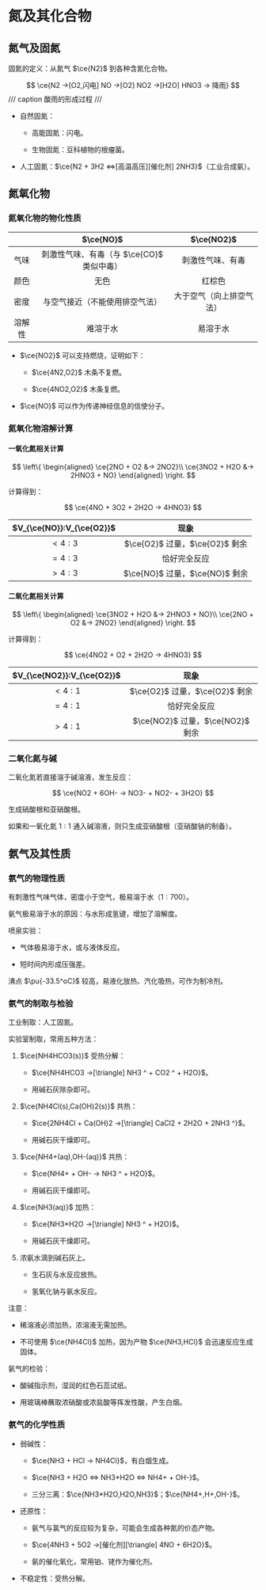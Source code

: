 # 氮及其化合物

## 氮气及固氮

固氮的定义：从氮气 $\ce{N2}$ 到各种含氮化合物。

$$
\ce{N2 ->[O2,闪电] NO ->[O2] NO2 ->[H2O] HNO3 -> 降雨}
$$
/// caption
酸雨的形成过程
///

- 自然固氮：

    - 高能固氮：闪电。

    - 生物固氮：豆科植物的根瘤菌。

- 人工固氮：$\ce{N2 + 3H2 <=>[高温高压][催化剂] 2NH3}$（工业合成氨）。

## 氮氧化物

### 氮氧化物的物化性质

| | $\ce{NO}$ | $\ce{NO2}$ |
| :-: | :-: | :-: |
| 气味 | 刺激性气味、有毒（与 $\ce{CO}$ 类似中毒） | 刺激性气味、有毒 |
| 颜色 | 无色 | 红棕色 |
| 密度 | 与空气接近（不能使用排空气法） | 大于空气（向上排空气法） |
| 溶解性 | 难溶于水 | 易溶于水 |

- $\ce{NO2}$ 可以支持燃烧，证明如下：

    - $\ce{4N2,O2}$ 木条不复燃。

    - $\ce{4NO2,O2}$ 木条复燃。

- $\ce{NO}$ 可以作为传递神经信息的信使分子。

### 氮氧化物溶解计算

#### 一氧化氮相关计算

$$
\left\{
\begin{aligned}
\ce{2NO + O2 &-> 2NO2}\\
\ce{3NO2 + H2O &-> 2HNO3 + NO}
\end{aligned}
\right.
$$

计算得到：

$$
\ce{4NO + 3O2 + 2H2O -> 4HNO3}
$$

| $V_{\ce{NO}}:V_{\ce{O2}}$ | 现象 |
| :-: | :-: |
| $<4:3$ | $\ce{O2}$ 过量，$\ce{O2}$ 剩余 |
| $=4:3$ | 恰好完全反应 |
| $>4:3$ | $\ce{NO}$ 过量，$\ce{NO}$ 剩余 |

#### 二氧化氮相关计算

$$
\left\{
\begin{aligned}
\ce{3NO2 + H2O &-> 2HNO3 + NO}\\
\ce{2NO + O2 &-> 2NO2}
\end{aligned}
\right.
$$

计算得到：

$$
\ce{4NO2 + O2 + 2H2O -> 4HNO3}
$$

| $V_{\ce{NO2}}:V_{\ce{O2}}$ | 现象 |
| :-: | :-: |
| $<4:1$ | $\ce{O2}$ 过量，$\ce{O2}$ 剩余 |
| $=4:1$ | 恰好完全反应 |
| $>4:1$ | $\ce{NO2}$ 过量，$\ce{NO2}$ 剩余 |

### 二氧化氮与碱

二氧化氮若直接溶于碱溶液，发生反应：

$$
\ce{NO2 + 6OH- -> NO3- + NO2- + 3H2O}
$$

生成硝酸根和亚硝酸根。

如果和一氧化氮 $1:1$ 通入碱溶液，则只生成亚硝酸根（亚硝酸钠的制备）。

## 氨气及其性质

### 氨气的物理性质

有刺激性气味气体，密度小于空气，极易溶于水（$1:700$）。

氨气极易溶于水的原因：与水形成氢键，增加了溶解度。

喷泉实验：

- 气体极易溶于水，或与液体反应。

- 短时间内形成压强差。

沸点 $\pu{-33.5^oC}$ 较高，易液化放热、汽化吸热，可作为制冷剂。

### 氨气的制取与检验

工业制取：人工固氮。

实验室制取，常用五种方法：

1. $\ce{NH4HCO3(s)}$ 受热分解：

    - $\ce{NH4HCO3 ->[\triangle] NH3 ^ + CO2 ^ + H2O}$。

    - 用碱石灰除杂即可。

2. $\ce{NH4Cl(s),Ca(OH)2(s)}$ 共热：

    - $\ce{2NH4Cl + Ca(OH)2 ->[\triangle] CaCl2 + 2H2O + 2NH3 ^}$。

    - 用碱石灰干燥即可。

3. $\ce{NH4+(aq),OH-(aq)}$ 共热：

    - $\ce{NH4+ + OH- -> NH3 ^ + H2O}$。

    - 用碱石灰干燥即可。

4. $\ce{NH3(aq)}$ 加热：

    - $\ce{NH3*H2O ->[\triangle] NH3 ^ + H2O}$。

    - 用碱石灰干燥即可。

5. 浓氨水滴到碱石灰上。

    - 生石灰与水反应放热。

    - 氢氧化钠与氨水反应。

注意：

- 稀溶液必须加热，浓溶液无需加热。

- 不可使用 $\ce{NH4Cl}$ 加热，因为产物 $\ce{NH3,HCl}$ 会迅速反应生成固体。

氨气的检验：

- 酸碱指示剂，湿润的红色石蕊试纸。

- 用玻璃棒蘸取浓硝酸或浓盐酸等挥发性酸，产生白烟。

### 氨气的化学性质

- 弱碱性：

    - $\ce{NH3 + HCl -> NH4Cl}$，有白烟生成。

    - $\ce{NH3 + H2O <=> NH3*H2O <=> NH4+ + OH-}$。

    - 三分三离：$\ce{NH3*H2O,H2O,NH3}$；$\ce{NH4+,H+,OH-}$。

- 还原性：

    - 氨气与氯气的反应较为复杂，可能会生成各种氮的价态产物。

    - $\ce{4NH3 + 5O2 ->[催化剂][\triangle] 4NO + 6H2O}$。

    - 氨的催化氧化，常用铂、铑作为催化剂。

- 不稳定性：受热分解。
